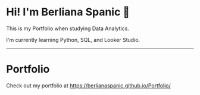 # **Hi! I'm Berliana Spanic** &#128075;

This is my Portfolio when studying Data Analytics.

I'm currently learning Python, SQL, and Looker Studio.

***
# Portfolio
Check out my portfolio at https://berlianaspanic.github.io/Portfolio/
